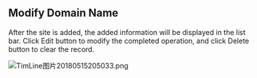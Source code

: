 ## **Modify Domain Name**

After the site is added, the added information will be displayed in the list bar. Click Edit button to modify the completed operation, and click Delete button to clear the record.

![TimLine图片20180515205033.png](http://img1.jcloudcs.com/cms/8d080a5f-5e51-4cc2-af2d-fea812ddfb9520180515205044.png)